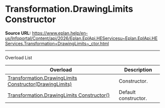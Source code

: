 # Transformation.DrawingLimits Constructor

**Source URL:** https://www.eplan.help/en-us/Infoportal/Content/api/2026/Eplan.EplApi.HEServicesu~Eplan.EplApi.HEServices.Transformation+DrawingLimits~_ctor.html

---

Overload List

| Overload | Description |
| --- | --- |
| [Transformation.DrawingLimits Constructor(DrawingLimits)](Eplan.EplApi.HEServicesu~Eplan.EplApi.HEServices.Transformation+DrawingLimits~_ctor(DrawingLimits).html) | Constructor. |
| [Transformation.DrawingLimits Constructor()](Eplan.EplApi.HEServicesu~Eplan.EplApi.HEServices.Transformation+DrawingLimits~_ctor().html) | Default constructor. |
